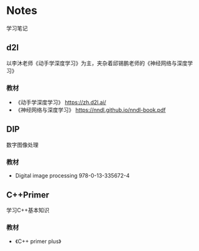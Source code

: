 # Notes
 学习笔记
## d2l
以李沐老师《动手学深度学习》为主，夹杂着邱锡鹏老师的《神经网络与深度学习》
### 教材
+ 《动手学深度学习》 https://zh.d2l.ai/
+ 《神经网络与深度学习》 https://nndl.github.io/nndl-book.pdf
## DIP
数字图像处理
### 教材
+ Digital image processing 978-0-13-335672-4
## C++Primer
学习C++基本知识
### 教材
+ 《C++ primer plus》